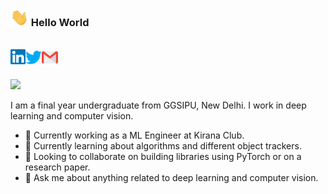 ### <img src="https://github.com/adityak2920/adityak2920/blob/master/assets/Hi.gif" width="29px"> Hello World 

<br>
  <a href="https://www.linkedin.com/in/adityak2920/">
    <img align="left" alt="Aditya Kumar | Linkedin" width="24px" src="https://github.com/adityak2920/adityak2920/blob/master/assets/Linkedin.svg" />
  </a>
  <a href="https://twitter.com/adityak2920">
    <img align="left" alt="Aditya Kumar | Twitter" width="26px" src="https://github.com/adityak2920/adityak2920/blob/master/assets/Twitter.svg" />
  </a>
  <a href="mailto:adityak2920@gmail.com">
    <img align="left" alt="Aditya Kumar | Gmail" width="26px" src="https://github.com/adityak2920/adityak2920/blob/master/assets/Gmail.svg" />
  </a>
<br><br>

![](https://komarev.com/ghpvc/?username=vasu2001)

I am a final year undergraduate from GGSIPU, New Delhi. I work in deep learning and computer vision.


- 🔭 Currently working as a ML Engineer at Kirana Club.
- 🌱 Currently learning about algorithms and different object trackers.
- 👯 Looking to collaborate on building libraries using PyTorch or on a research paper.
- 💬 Ask me about anything related to deep learning and computer vision.


